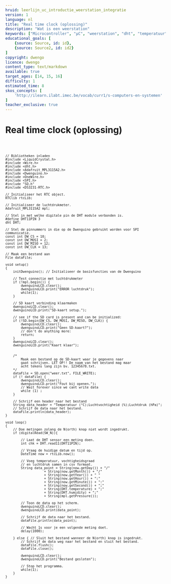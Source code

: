 ```yaml
---
hruid: leerlijn_uc_introductie_weerstation_integratie
version: 1
language: nl
title: "Real time clock (oplossing)"
description: "Wat is een weerstation"
keywords: ["Microcontroller", "µC", "weerstation", "dht", "temperatuur", "luchtvochtigheid", "sd", "rtc"]
educational_goals: [
    {source: Source, id: id}, 
    {source: Source2, id: id2}
]
copyright: dwengo
licence: dwengo
content_type: text/markdown
available: true
target_ages: [14, 15, 16]
difficulty: 1
estimated_time: 8
skos_concepts: [
    'http://ilearn.ilabt.imec.be/vocab/curr1/s-computers-en-systemen'
]
teacher_exclusive: true
---
```


# Real time clock (oplossing)

<div>
    <pre>
<code class="language-cpp" data-filename="sd_card.cpp">
    
    // Bibliotheken inladen
    #include <LiquidCrystal.h>
    #include <Wire.h>
    #include <dht.h>    
    #include <Adafruit_MPL3115A2.h>
    #include <Dwenguino.h>
    #include <OneWire.h>
    #include <SPI.h>
    #include "SD.h"
    #include <DS3231-RTC.h>

    // Initialiseer het RTC object.
    RTClib rtcLib;

    // Initialiseer de luchtdrukmeter.
    Adafruit_MPL3115A2 mpl;

    // Stel in met welke digitale pin de DHT module verbonden is.
    #define DHT11PIN 3 
    dht DHT; 

    // Stel de pinnummers in die op de Dwenguino gebruikt worden voor SPI communicatie.
    const int DW_CS = 10;
    const int DW_MOSI = 2;
    const int DW_MISO = 12;
    const int DW_CLK = 13;

    // Maak een bestand aan 
    File dataFile;

    void setup()
    {
        initDwenguino(); // Initialiseer de basisfuncties van de Dwenguino

        // Test connectie met luchtdrukmeter
        if (!mpl.begin()) {
            dwenguinoLCD.clear();
            dwenguinoLCD.print("ERROR luchtdruk");
            while(1);
        }
    
        // SD kaart verbinding klaarmaken
        dwenguinoLCD.clear();
        dwenguinoLCD.print("SD-kaart setup.");

        // see if the SD card is present and can be initialized:
        if (!SD.begin(DW_CS, DW_MOSI, DW_MISO, DW_CLK)) {
            dwenguinoLCD.clear();
            dwenguinoLCD.print("Geen SD-kaart?");
            // don't do anything more:
            return;
        }
        dwenguinoLCD.clear();
        dwenguinoLCD.print("Kaart klaar");


        /*
            Maak een bestand op de SD-kaart waar je gegevens naar
            gaat schrijven. LET OP!! De naam van het bestand mag maar
            acht tekens lang zijn bv. 12345678.txt.
        */
        dataFile = SD.open("weer.txt", FILE_WRITE);
        if (! dataFile) {
            dwenguinoLCD.clear();
            dwenguinoLCD.print("Fout bij openen.");
            // Wait forever since we cant write data
            while (1) ;
        }

        // Schrijf een header naar het bestand
        String data_header = "Temperatuur (°C);Luchtvochtigheid (%);Luchtdruk (hPa)";
        // Schrijf de data naar het bestand.
        dataFile.println(data_header);
    }

    void loop()
    {
        // Doe metingen zolang de N(orth) knop niet wordt ingedrukt.
        if (digitalRead(SW_N)){

            // Laat de DHT sensor een meting doen.    
            int chk = DHT.read11(DHT11PIN);

            // Vraag de huidige datum en tijd op.
            DateTime now = rtcLib.now();

            // Voeg temperatuur, vochtigheidsgraad 
            // en luchtdruk samen in csv formaat.
            String data_point = String(now.getDay()) + "/"
                        + String(now.getMonth()) + "/"
                        + String(now.getYear()) + " "
                        + String(now.getHour()) + ":"
                        + String(now.getMinute()) + ":"
                        + String(now.getSecond()) + ";"
                        + String(DHT.temperature) + ";"
                        + String(DHT.humidity) + ";"
                        + String(mpl.getPressure());

            // Toon de data op het scherm.
            dwenguinoLCD.clear();
            dwenguinoLCD.print(data_point);

            // Schrijf de data naar het bestand.
            dataFile.println(data_point);

            // Wacht 1s voor je een volgende meting doet.
            delay(1000);

        } else { // Sluit het bestand wanneer de N(orth) knop is ingedrukt.
            // Schrijf de data weg naar het bestand en sluit het bestand.
            dataFile.flush();
            dataFile.close();

            dwenguinoLCD.clear();
            dwenguinoLCD.print("Bestand gesloten");

            // Stop het programma.
            while(1);
        }
    }

</code>
    </pre>
</div>